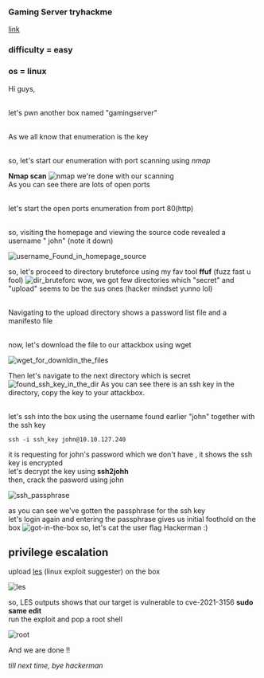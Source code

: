 ### Gaming Server tryhackme
[link](https://tryhackme.com/room/gamingserver)
### difficulty = easy
### os = linux

  Hi guys,
  
  <br> let's pwn another box named "gamingserver"
  
 <br> As we all know that enumeration is the key
  
  <br> so, let's start our enumeration with port scanning using *nmap*
  
  **Nmap scan**
  ![nmap](https://github.com/0xVenus/0xVenus.github.io/assets/97831939/8830bf4d-d824-4f5b-bedb-0017641a94f5)
we're done with our scanning
<br> As you can see there are lots of open ports

<br> let's start the open ports enumeration from port 80(http)

<br> so, visiting the homepage and viewing the source code revealed a username " john" (note it down)

![username_Found_in_homepage_source](https://github.com/0xVenus/0xVenus.github.io/assets/97831939/ddbebe41-a572-4713-8747-806265f24bf0)

so, let's proceed to directory bruteforce using my fav tool **ffuf** (fuzz fast u fool)
![dir_bruteforc](https://github.com/0xVenus/0xVenus.github.io/assets/97831939/87d19d4f-7493-4a69-8e49-5d852a4b2312)
wow, we got few directories which "secret" and "upload" seems to be the sus ones (hacker mindset yunno lol)

<br> Navigating to the upload directory shows a password list file and a manifesto file

<br> now, let's download the file to our attackbox using wget

![wget_for_downldin_the_files](https://github.com/0xVenus/0xVenus.github.io/assets/97831939/6d03f9c2-3acc-4b0a-be20-deb596b53af7)

Then let's navigate to the next directory which is secret
![found_ssh_key_in_the_dir](https://github.com/0xVenus/0xVenus.github.io/assets/97831939/485b72c6-9b6f-4100-9757-a9c216cc3ea9)
As you can see there is an ssh key in the directory, copy the key to your attackbox.

<br> let's ssh into the box using the username found earlier "john" together with the ssh key
```
ssh -i ssh_key john@10.10.127.240
```
it is requesting for john's password which we don't have , it shows the ssh key is encrypted
<br> let's decrypt the key using **ssh2johh** 
<br> then, crack the pasword using john

![ssh_passphrase](https://github.com/0xVenus/0xVenus.github.io/assets/97831939/8cb8be19-49e7-4ee6-b4a0-215df3c4aa2a)

as you can see we've gotten the passphrase for the ssh key 
<br> let's login again and entering the passphrase gives us initial foothold on the box
![got-in-the-box](https://github.com/0xVenus/0xVenus.github.io/assets/97831939/ebb29abf-e63e-4e74-beb6-875507a8656b)
so, let's cat the user flag Hackerman :)
 
 ## privilege escalation
 upload [les](https://github.com/mzet-/linux-exploit-suggester) (linux exploit suggester) on the box
 
 ![les](https://github.com/0xVenus/0xVenus.github.io/assets/97831939/9ee2575d-f648-47ec-9572-b9569a0ede76)

 so, LES outputs shows that our target is vulnerable to cve-2021-3156 **sudo same edit**
 <br> run the exploit and pop a root shell
 
![root](https://github.com/0xVenus/0xVenus.github.io/assets/97831939/7dcdfa7a-4fbc-4e59-885f-d848a523cdb6)

And we are done !!

*till next time, bye hackerman*








